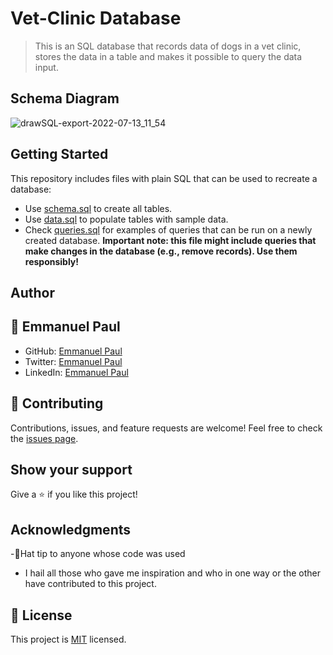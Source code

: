 # Vet-Clinic Database

> This is an SQL database that records data of dogs in a vet clinic, stores the data in a table and makes it possible to query the data input.

## Schema Diagram

![drawSQL-export-2022-07-13_11_54](https://user-images.githubusercontent.com/68381641/178706704-aeb48568-d2bb-4113-b1b1-dd2a3b881b67.png)

## Getting Started

This repository includes files with plain SQL that can be used to recreate a database:

- Use [schema.sql](./schema.sql) to create all tables.
- Use [data.sql](./data.sql) to populate tables with sample data.
- Check [queries.sql](./queries.sql) for examples of queries that can be run on a newly created database. **Important note: this file might include queries that make changes in the database (e.g., remove records). Use them responsibly!**


## Author
## 👤 **Emmanuel Paul**

- GitHub: [Emmanuel Paul](https://github.com/Epaltechs/Vet-clinic)
- Twitter: [Emmanuel Paul](http://twitter.com/@emmapaul247)
- LinkedIn: [Emmanuel Paul](https://www.linkedin.com/in/emmanuel-s-paul/)

## :handshake: Contributing
Contributions, issues, and feature requests are welcome!
Feel free to check the [issues page](https://github.com/Epaltechs/Vet-clinic/issues).

## Show your support
Give a :star:️ if you like this project!

## Acknowledgments
-🎩Hat tip to anyone whose code was used
- I hail all those who gave me inspiration and who in one way or the other have contributed to this project.

## :memo: License
This project is [MIT](./MIT.md) licensed.
